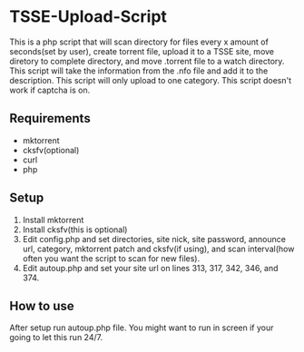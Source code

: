 # TSSE-Upload-Script
This is a php script that will scan directory for files every x amount of seconds(set by user), create torrent file, upload it to a TSSE site, move diretory to complete directory, and move .torrent file to a watch directory.  This script will take the information from the .nfo file and add it to the description.  This script will only upload to one category.  This script doesn't work if captcha is on.

## Requirements
* mktorrent
* cksfv(optional)
* curl
* php

## Setup
1.  Install mktorrent
2.  Install cksfv(this is optional)
3.  Edit config.php and set directories, site nick, site password, announce url, category, mktorrent patch and cksfv(if using), and scan interval(how often you want the script to scan for new files).
4.  Edit autoup.php and set your site url on lines 313, 317, 342, 346, and 374.

##  How to use
After setup run autoup.php file.  You might want to run in screen if your going to let this run 24/7.

